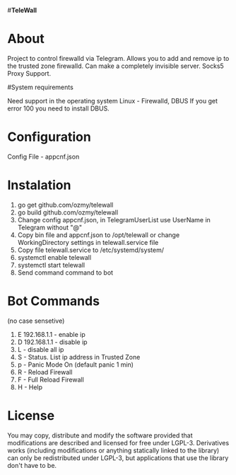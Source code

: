 #**TeleWall**

# About
    
Project to control firewalld via Telegram.
Allows you to add and remove ip to the trusted zone firewalld.
Сan make a completely invisible server.
Socks5 Proxy Support.

#System requirements

Need support in the operating system Linux - Firewalld, DBUS
If you get error 100 you need to install DBUS.
    
# Configuration

Config File -  appcnf.json

# Instalation

1. go get github.com/ozmy/telewall
2. go build github.com/ozmy/telewall
3. Change config appcnf.json, in TelegramUserList use UserName in Telegram without "@"
4. Copy bin file and appcnf.json to /opt/telewall or change WorkingDirectory settings in telewall.service file
5. Copy file telewall.service to /etc/systemd/system/
6. systemctl enable telewall
7. systemctl start telewall
8. Send command command to bot


# Bot Commands
(no case sensetive)
1. E 192.168.1.1 - enable ip
2. D 192.168.1.1 - disable ip
3. L             - disable all ip
4. S             - Status. List ip address in Trusted Zone
5. p             - Panic Mode On (default panic 1 min)
6. R             - Reload Firewall
7. F             - Full Reload Firewall
8. H             - Help


# License


You may copy, distribute and modify the software provided that modifications are described and licensed for free under LGPL-3. Derivatives works (including modifications or anything statically linked to the library) can only be redistributed under LGPL-3, but applications that use the library don't have to be.
